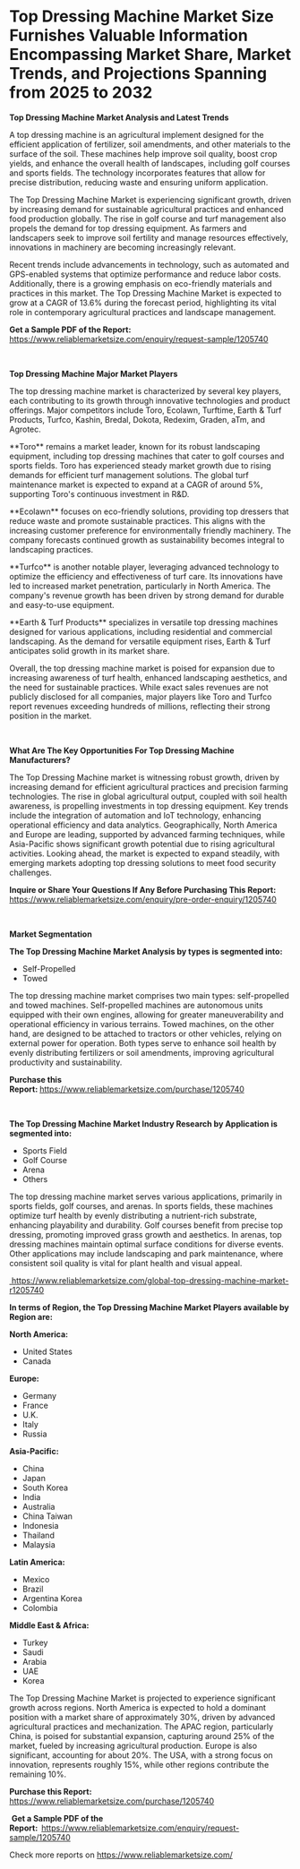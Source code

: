 <p><h1>Top Dressing Machine Market Size Furnishes Valuable Information Encompassing Market Share, Market Trends, and Projections Spanning from 2025 to 2032</h1></p><p><strong>Top Dressing Machine Market Analysis and Latest Trends</strong></p>
<p><p>A top dressing machine is an agricultural implement designed for the efficient application of fertilizer, soil amendments, and other materials to the surface of the soil. These machines help improve soil quality, boost crop yields, and enhance the overall health of landscapes, including golf courses and sports fields. The technology incorporates features that allow for precise distribution, reducing waste and ensuring uniform application.</p><p>The Top Dressing Machine Market is experiencing significant growth, driven by increasing demand for sustainable agricultural practices and enhanced food production globally. The rise in golf course and turf management also propels the demand for top dressing equipment. As farmers and landscapers seek to improve soil fertility and manage resources effectively, innovations in machinery are becoming increasingly relevant. </p><p>Recent trends include advancements in technology, such as automated and GPS-enabled systems that optimize performance and reduce labor costs. Additionally, there is a growing emphasis on eco-friendly materials and practices in this market. The Top Dressing Machine Market is expected to grow at a CAGR of 13.6% during the forecast period, highlighting its vital role in contemporary agricultural practices and landscape management.</p></p>
<p><strong>Get a Sample PDF of the Report:&nbsp;</strong> <a href="https://www.reliablemarketsize.com/enquiry/request-sample/1205740?utm_campaign=3525&utm_medium=2&utm_source=Github&utm_content=ia&utm_term=10042025&utm_id=top-dressing-machine">https://www.reliablemarketsize.com/enquiry/request-sample/1205740</a></p>
<p>&nbsp;</p>
<p><strong>Top Dressing Machine Major Market Players</strong></p>
<p><p>The top dressing machine market is characterized by several key players, each contributing to its growth through innovative technologies and product offerings. Major competitors include Toro, Ecolawn, Turftime, Earth & Turf Products, Turfco, Kashin, Bredal, Dokota, Redexim, Graden, aTm, and Agrotec.</p><p>**Toro** remains a market leader, known for its robust landscaping equipment, including top dressing machines that cater to golf courses and sports fields. Toro has experienced steady market growth due to rising demands for efficient turf management solutions. The global turf maintenance market is expected to expand at a CAGR of around 5%, supporting Toro's continuous investment in R&D.</p><p>**Ecolawn** focuses on eco-friendly solutions, providing top dressers that reduce waste and promote sustainable practices. This aligns with the increasing customer preference for environmentally friendly machinery. The company forecasts continued growth as sustainability becomes integral to landscaping practices.</p><p>**Turfco** is another notable player, leveraging advanced technology to optimize the efficiency and effectiveness of turf care. Its innovations have led to increased market penetration, particularly in North America. The company's revenue growth has been driven by strong demand for durable and easy-to-use equipment.</p><p>**Earth & Turf Products** specializes in versatile top dressing machines designed for various applications, including residential and commercial landscaping. As the demand for versatile equipment rises, Earth & Turf anticipates solid growth in its market share.</p><p>Overall, the top dressing machine market is poised for expansion due to increasing awareness of turf health, enhanced landscaping aesthetics, and the need for sustainable practices. While exact sales revenues are not publicly disclosed for all companies, major players like Toro and Turfco report revenues exceeding hundreds of millions, reflecting their strong position in the market.</p></p>
<p>&nbsp;</p>
<p><strong>What Are The Key Opportunities For Top Dressing Machine Manufacturers?</strong></p>
<p><p>The Top Dressing Machine market is witnessing robust growth, driven by increasing demand for efficient agricultural practices and precision farming technologies. The rise in global agricultural output, coupled with soil health awareness, is propelling investments in top dressing equipment. Key trends include the integration of automation and IoT technology, enhancing operational efficiency and data analytics. Geographically, North America and Europe are leading, supported by advanced farming techniques, while Asia-Pacific shows significant growth potential due to rising agricultural activities. Looking ahead, the market is expected to expand steadily, with emerging markets adopting top dressing solutions to meet food security challenges.</p></p>
<p><strong>Inquire or Share Your Questions If Any Before Purchasing This Report:</strong> <a href="https://www.reliablemarketsize.com/enquiry/pre-order-enquiry/1205740?utm_campaign=3525&utm_medium=2&utm_source=Github&utm_content=ia&utm_term=10042025&utm_id=top-dressing-machine">https://www.reliablemarketsize.com/enquiry/pre-order-enquiry/1205740</a></p>
<p>&nbsp;</p>
<p><strong>Market Segmentation</strong></p>
<p><strong>The Top Dressing Machine Market Analysis by types is segmented into:</strong></p>
<p><ul><li>Self-Propelled</li><li>Towed</li></ul></p>
<p><p>The top dressing machine market comprises two main types: self-propelled and towed machines. Self-propelled machines are autonomous units equipped with their own engines, allowing for greater maneuverability and operational efficiency in various terrains. Towed machines, on the other hand, are designed to be attached to tractors or other vehicles, relying on external power for operation. Both types serve to enhance soil health by evenly distributing fertilizers or soil amendments, improving agricultural productivity and sustainability.</p></p>
<p><strong>Purchase this Report:&nbsp;</strong><a href="https://www.reliablemarketsize.com/purchase/1205740?utm_campaign=3525&utm_medium=2&utm_source=Github&utm_content=ia&utm_term=10042025&utm_id=top-dressing-machine">https://www.reliablemarketsize.com/purchase/1205740</a></p>
<p>&nbsp;</p>
<p><strong>The Top Dressing Machine Market Industry Research by Application is segmented into:</strong></p>
<p><ul><li>Sports Field</li><li>Golf Course</li><li>Arena</li><li>Others</li></ul></p>
<p><p>The top dressing machine market serves various applications, primarily in sports fields, golf courses, and arenas. In sports fields, these machines optimize turf health by evenly distributing a nutrient-rich substrate, enhancing playability and durability. Golf courses benefit from precise top dressing, promoting improved grass growth and aesthetics. In arenas, top dressing machines maintain optimal surface conditions for diverse events. Other applications may include landscaping and park maintenance, where consistent soil quality is vital for plant health and visual appeal.</p></p>
<p><a href="https://www.reliablemarketsize.com/global-top-dressing-machine-market-r1205740?utm_campaign=3525&utm_medium=2&utm_source=Github&utm_content=ia&utm_term=10042025&utm_id=top-dressing-machine">&nbsp;https://www.reliablemarketsize.com/global-top-dressing-machine-market-r1205740</a></p>
<p><strong>In terms of Region, the Top Dressing Machine Market Players available by Region are:</strong></p>
<p>
    <p> <strong> North America: </strong>
        <ul>
            <li>United States</li>
            <li>Canada</li>
        </ul>
        </p> 
    <p> <strong> Europe: </strong>
        <ul>
            <li>Germany</li>
            <li>France</li>
            <li>U.K.</li>
            <li>Italy</li>
            <li>Russia</li>
        </ul>
        </p> 
    <p> <strong> Asia-Pacific: </strong>
        <ul>
            <li>China</li>
            <li>Japan</li>
            <li>South Korea</li>
            <li>India</li>
            <li>Australia</li>
            <li>China Taiwan</li>
            <li>Indonesia</li>
            <li>Thailand</li>
            <li>Malaysia</li>
        </ul>
        </p> 
    <p> <strong> Latin America: </strong>
        <ul>
            <li>Mexico</li>
            <li>Brazil</li>
            <li>Argentina Korea</li>
            <li>Colombia</li>
        </ul>
        </p> 
    <p> <strong> Middle East & Africa: </strong>
        <ul>
            <li>Turkey</li>
            <li>Saudi</li>
            <li>Arabia</li>
            <li>UAE</li>
            <li>Korea</li>
        </ul>
    </p>
    </p>
<p><p>The Top Dressing Machine Market is projected to experience significant growth across regions. North America is expected to hold a dominant position with a market share of approximately 30%, driven by advanced agricultural practices and mechanization. The APAC region, particularly China, is poised for substantial expansion, capturing around 25% of the market, fueled by increasing agricultural production. Europe is also significant, accounting for about 20%. The USA, with a strong focus on innovation, represents roughly 15%, while other regions contribute the remaining 10%.</p></p>
<p><strong>Purchase this Report: </strong><a href="https://www.reliablemarketsize.com/purchase/1205740?utm_campaign=3525&utm_medium=2&utm_source=Github&utm_content=ia&utm_term=10042025&utm_id=top-dressing-machine">https://www.reliablemarketsize.com/purchase/1205740</a></p>
<p>&nbsp;<strong>Get a Sample PDF of the Report:&nbsp;&nbsp;</strong><a href="https://www.reliablemarketsize.com/enquiry/request-sample/1205740?utm_campaign=3525&utm_medium=2&utm_source=Github&utm_content=ia&utm_term=10042025&utm_id=top-dressing-machine">https://www.reliablemarketsize.com/enquiry/request-sample/1205740</a></p>
<p><strong></strong></p>
<p>Check more reports on <a href="https://www.reliablemarketsize.com/?utm_campaign=3525&utm_medium=2&utm_source=Github&utm_content=ia&utm_term=10042025&utm_id=top-dressing-machine">https://www.reliablemarketsize.com/</a></p>